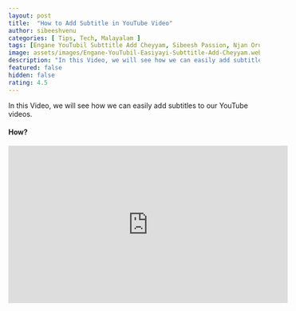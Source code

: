 ```yaml
---
layout: post
title:  "How to Add Subtitle in YouTube Video"
author: sibeeshvenu
categories: [ Tips, Tech, Malayalam ]
tags: [Engane YouTubil Subttitle Add Cheyyam, Sibeesh Passion, Njan Oru Malayali,  Germaniyile Nalukal, Germany, Malayali in Germany, Add Subtitle, Easy way to add subtitle in a Video, 2 Ways to Add Subtite, Indians in Germany, Keralite in Germany, Malayalees in Germany]
image: assets/images/Engane-YouTubil-Easiyayi-Subttitle-Add-Cheyyam.webp
description: "In this Video, we will see how we can easily add subtitles to our YouTube videos."
featured: false
hidden: false
rating: 4.5
---
```


In this Video, we will see how we can easily add subtitles to our YouTube videos.

#### How?

<iframe width="560" height="315" src="https://www.youtube.com/embed/QZ1W0dF4_To" frameborder="0" allow="accelerometer; autoplay; encrypted-media; gyroscope; picture-in-picture" allowfullscreen></iframe>